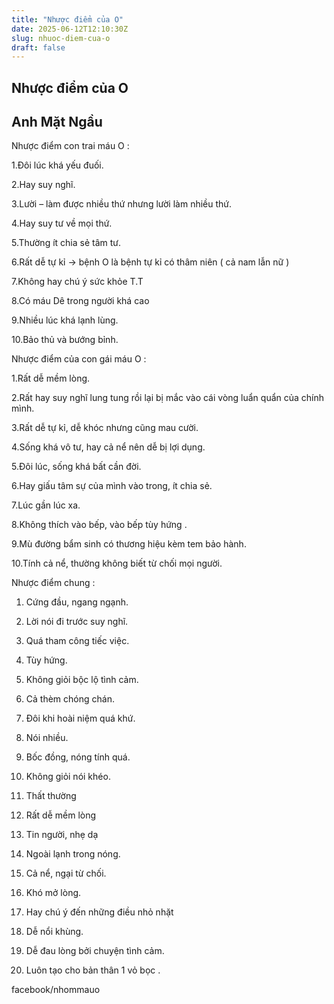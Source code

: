 ```yaml
---
title: "Nhược điểm của O"
date: 2025-06-12T12:10:30Z
slug: nhuoc-diem-cua-o
draft: false
---
```


## Nhược điểm của O

## Anh Mặt Ngầu

Nhược điểm con trai máu O :

 1.Đôi lúc khá yếu đuối. 

 2.Hay suy nghĩ. 

 3.Lười – làm được nhiều thứ nhưng lười làm nhiều thứ. 

 4.Hay suy tư về mọi thứ. 

 5.Thường ít chia sẻ tâm tư. 

6.Rất dễ tự kỉ -> bệnh O là bệnh tự kỉ có thâm niên ( cả nam lẫn nữ ) 

7.Không hay chú ý sức khỏe T.T

8.Có máu Dê trong người khá cao  

9.Nhiều lúc khá lạnh lùng. 

10.Bảo thủ và bướng bỉnh. 
 
Nhược điểm của con gái máu O : 

 1.Rất dễ mềm lòng.

 2.Rất hay suy nghĩ lung tung rồi lại bị mắc vào cái vòng luẩn quẩn của chính mình. 

 3.Rất dễ tự kỉ, dễ khóc nhưng cũng mau cười. 

 4.Sống khá vô tư, hay cả nể nên dễ bị lợi dụng. 

 5.Đôi lúc, sống khá bất cần đời. 

6.Hay giấu tâm sự của mình vào trong, ít chia sẻ. 

7.Lúc gần lúc xa. 

8.Không thích vào bếp, vào bếp tùy hứng . 

9.Mù đường bẩm sinh có thương hiệu kèm tem bảo hành. 

10.Tính cả nể, thường không biết từ chối mọi người. 
 
Nhược điểm chung : 
 
1. Cứng đầu, ngang ngạnh.

 2. Lời nói đi trước suy nghĩ.

 3. Quá tham công tiếc việc.

 4. Tùy hứng.

 5. Không giỏi bộc lộ tình cảm.

6. Cả thèm chóng chán.

7. Đôi khi hoài niệm quá khứ.

8. Nói nhiều.

9. Bốc đồng, nóng tính quá.

10. Không giỏi nói khéo.
 
11. Thất thường

 12. Rất dễ mềm lòng

 13. Tin người, nhẹ dạ 

 14. Ngoài lạnh trong nóng. 

 15. Cả nể, ngại từ chối. 

16. Khó mở lòng. 

17. Hay chú ý đến những điều nhỏ nhặt 

18. Dễ nổi khùng. 

19. Dễ đau lòng bởi chuyện tình cảm. 

20. Luôn tạo cho bản thân 1 vỏ bọc . 

facebook/nhommauo​